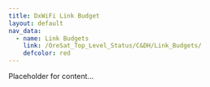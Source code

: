 ```yaml
---
title: DxWiFi Link Budget
layout: default
nav_data:
  - name: Link Budgets
    link: /OreSat_Top_Level_Status/C&DH/Link_Budgets/
    defcolor: red
---
```



Placeholder for content...
